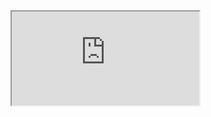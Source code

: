 <iframe src="https://r4wd0g.github.io/resume/" onload="this.style.height=(this.contentWindow.document.body.scrollHeight+20)+'px';"></iframe>